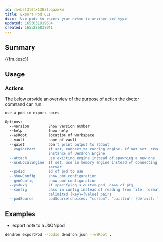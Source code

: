 ```yaml
---
id: rmvbsf3t0fx130zlbqazwkm
title: Export Pod CLI
desc: 'Use pods to export your notes to another pod type'
updated: 1655631919604
created: 1655286838041
---
```


## Summary

{{fm.desc}}

## Usage


### Actions
The below provide an overview of the purpose of action the doctor command can run.

```sh
use a pod to export notes

Options:
  --version         Show version number                                [boolean]
  --help            Show help                                          [boolean]
  --wsRoot          location of workspace
  --vault           name of vault
  --quiet           don't print output to stdout
  --enginePort      If set, connect to running engine. If not set, create new
                    instance of Dendron Engine
  --attach          Use existing engine instead of spawning a new one
  --useLocalEngine  If set, use in memory engine instead of connecting to a
                    server                                             [boolean]
  --podId           id of pod to use
  --showConfig      show pod configuration
  --genConfig       show pod configuration
  --podPkg          if specifying a custom pod, name of pkg
  --config          pass in config instead of reading from file. format is comma
                    delimited {key}={value} pairs
  --podSource       podSource[choices: "custom", "builtin"] [default: "builtin"]
```

<!-- ### Commands -->

<!-- ### Options -->

## Examples
- export note to a JSONpod

```sh
dendron exportPod --podId dendron.json --wsRoot . 
```